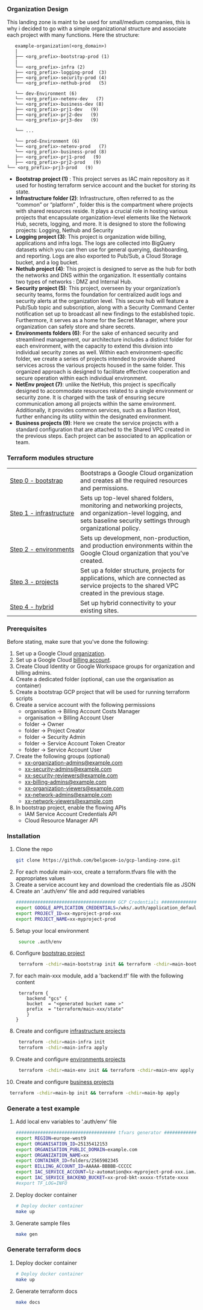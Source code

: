 ### Organization Design
This landing zone is maint to be used for small/medium companies, this is why i decided to go with a simple organizational structure and associate each project with many functions. Here the structure:
   ```text
      example-organization(<org_domain>)
      |
      ├── <org_prefix>-bootstrap-prod (1)
      |
      └── <org_prefix>-infra (2)
      ├── <org_prefix>-logging-prod  (3)
      ├── <org_prefix>-security-prod (4)
      └── <org_prefix>-nethub-prod   (5)
      
      └── dev-Environment (6)
      └── <org_prefix>-netenv-dev   (7)
      └── <org_prefix>-business-dev (8)
      ├── <org_prefix>-prj1-dev   (9)
      ├── <org_prefix>-prj2-dev   (9)
      └── <org_prefix>-prj3-dev   (9)
      
      └── ...
      
      └── prod-Environment (6)
      └── <org_prefix>-netenv-prod   (7)
      └── <org_prefix>-business-prod (8)
      ├── <org_prefix>-prj1-prod   (9)
      ├── <org_prefix>-prj2-prod   (9)
└── <org_prefix>-prj3-prod   (9)
   ```
- **Bootstrap project (1)** : This project serves as IAC main repository as it used for hosting terraform service account and the bucket for storing its state.
- **Infrastructure folder (2)**: Infrastructure, often referred to as the “common” or “platform” , folder this is the compartment where projects with shared resources reside. It plays a crucial role in hosting various projects that encapsulate organization-level elements like the Network Hub, secrets, logging, and more. It is designed to store the following projects: Logging, Nethub and Security
- **Logging project (3)**: This project is organization wide billing, applications and infra logs. The logs are collected into BigQuery datasets which you can then use for general querying, dashboarding, and reporting. Logs are also exported to Pub/Sub, a Cloud Storage bucket, and a log bucket.
- **Nethub project (4)**: This project is designed to serve as the hub for both the networks and DNS within the organization. It essentially contains two types of networks : DMZ and Internal Hub.
- **Security project (5)**: This project, overseen by your organization’s security teams, forms the foundation for centralized audit logs and security alerts at the organization level. This secure hub will feature a Pub/Sub topic and subscription, along with a Security Command Center notification set up to broadcast all new findings to the established topic. Furthermore, it serves as a home for the Secret Manager, where your organization can safely store and share secrets.
- **Environments folders (6)**: For the sake of enhanced security and streamlined management, our architecture includes a distinct folder for each environment, with the capacity to extend this division into individual security zones as well. Within each environment-specific folder, we create a series of projects intended to provide shared services across the various projects housed in the same folder. This organized approach is designed to facilitate effective cooperation and secure operation within each individual environment.
- **NetEnv project (7)**: unlike the NetHub, this project is specifically designed to accommodate resources related to a single environment or security zone. It is charged with the task of ensuring secure communication among all projects within the same environment. Additionally, it provides common services, such as a Bastion Host, further enhancing its utility within the designated environment.
- **Business projects (9)**: Here we create the service projects with a standard configuration that are attached to the Shared VPC created in the previous steps. Each project can be associated to an application or team.

### Terraform modules structure
<table>
<tbody>
<tr>
<td><a href="./main-bootstrap/README.md">Step 0 - bootstrap</a></td>
<td>Bootstraps a Google Cloud organization and creates all the required resources and permissions. 
</td>
</tr>
<tr>
<td><a href="./main-infra/README.md">Step 1 - infrastructure</a></td>
<td>Sets up top-level shared folders, monitoring and networking projects, and organization-level logging, and sets baseline security settings through organizational policy.</td>
</tr>
<tr>
<td><a href="./main-env/README.md"><span style="white-space: nowrap;">Step 2 - environments</span></a></td>
<td>Sets up development, non-production, and production environments within the Google Cloud organization that you've created.</td>
</tr>
<tr>
<td><a href="./main-bp/README.md">Step 3 - projects</a></td>
<td>Set up a folder structure, projects for applications, which are connected as service projects to the shared VPC created in the previous stage.</td>
</tr>
<tr>
<td><a href="./main-hybrid/README.md">Step 4 - hybrid</a></td>
<td>Set up hybrid connectivity to your existing sites.</td>
</tr>
</tbody>
</table>

### Prerequisites

Before stating, make sure that you've done the following:

1. Set up a Google Cloud [organization](https://cloud.google.com/resource-manager/docs/creating-managing-organization).
2. Set up a Google Cloud [billing account](https://cloud.google.com/billing/docs/how-to/manage-billing-account).
3. Create Cloud Identity or Google Workspace groups for organization and billing admins.
4. Create a dedicated folder (optional, can use the organisation as container)
5. Create a bootstrap GCP project that will be used for running terraform scripts
6. Create a service account with the following permissions
    - organisation -> Billing Account Costs Manager
    - organisation -> Billing Account User
    - folder -> Owner
    - folder -> Project Creator
    - folder -> Security Admin
    - folder -> Service Account Token Creator
    - folder -> Service Account User
7. Create the following groups (optional)
    - xx-organization-admins@example.com
    - xx-security-admins@example.com
    - xx-security-reviewers@example.com
    - xx-billing-admins@example.com
    - xx-organization-viewers@example.com
    - xx-network-admins@example.com
    - xx-network-viewers@example.com
8. In bootstrap project, enable the flowing APIs
    - IAM Service Account Credentials API
    - Cloud Resource Manager API

### Installation

1. Clone the repo
   ```sh
   git clone https://github.com/belgacem-io/gcp-landing-zone.git
   ```
2. For each module main-xxx, create a terraform.tfvars file with the appropriates values
3. Create a service account key and download the credentials file as JSON
4. Create an '.auth/env' file and add required variables
   ```sh
   ##################################### GCP Credentials ###################
   export GOOGLE_APPLICATION_CREDENTIALS=/wks/.auth/application_default_credentials.json
   export PROJECT_ID=xx-myproject-prod-xxx
   export PROJECT_NAME=xx-myproject-prod
   ```
5. Setup your local environment
   ```sh
    source .auth/env
   ``` 
6. Configure [bootstrap project](./main-bootstrap/README.md)
   ```sh
    terraform -chdir=main-bootstrap init && terraform -chdir=main-bootstrap apply
   ```
7. for each main-xxx module, add a 'backend.tf' file with the following content
   ```hcl
    terraform {
       backend "gcs" {
       bucket  = "<generated bucket name >"
       prefix  = "terraform/main-xxx/state"
       }
   }
   ``` 
8. Create and configure [infrastructure projects](./main-infra/README.md)
   ```sh
    terraform -chdir=main-infra init
    terraform -chdir=main-infra apply
   ```
9. Create and configure [environments projects](./main-env/README.md)
   ```sh
    terraform -chdir=main-env init && terraform -chdir=main-env apply
   ```
10. Create and configure [business projects](./main-bp/README.md)
   ```sh
    terraform -chdir=main-bp init && terraform -chdir=main-bp apply
   ```

### Generate a test example
1. Add local env variables to '.auth/env' file
   ```sh 
   ##################################### tfvars generator ###################
   export REGION=europe-west9
   export ORGANISATION_ID=25135412153
   export ORGANISATION_PUBLIC_DOMAIN=example.com
   export ORGANIZATION_NAME=xx
   export CONTAINER_ID=folders/2565982345
   export BILLING_ACCOUNT_ID=AAAAA-BBBBB-CCCCC
   export IAC_SERVICE_ACCOUNT=lz-automation@xx-myproject-prod-xxx.iam.gserviceaccount.com
   export IAC_SERVICE_BACKEND_BUCKET=xx-prod-bkt-xxxxx-tfstate-xxxx
   #export TF_LOG=INFO
   ```
2. Deploy docker container
   ```sh 
   # Deploy docker container
   make up
   ```

3. Generate sample files
   ```sh
   make gen
   ```

### Generate terraform docs
1. Deploy docker container
   ```sh 
   # Deploy docker container
   make up
   ```

2. Generate terraform docs
   ```sh
   make docs
   ```